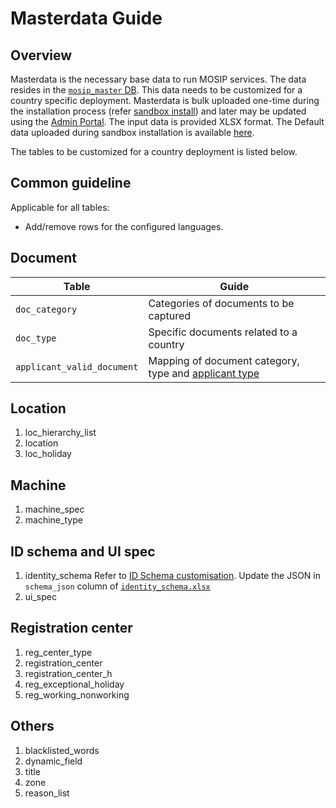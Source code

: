 # Masterdata Guide

## Overview
Masterdata is the necessary base data to run MOSIP services. The data resides in the [`mosip_master` DB](https://github.com/mosip/admin-services/tree/1.2.0-rc2/db_scripts/mosip_master). This data needs to be customized for a country specific deployment.  Masterdata is bulk uploaded one-time during the installation process (refer [sandbox install](https://github.com/mosip/mosip-infra/tree/1.2.0-rc2/deployment/v3/mosip/kernel/masterdata)) and later may be updated using the [Admin Portal](admin-portal-guide.md). The input data is provided XLSX format. The Default data uploaded during sandbox installation is available [here](https://github.com/mosip/mosip-data/tree/lts/mosip_master/xlsx).

The tables to be customized for a country deployment is listed below. 

## Common guideline
Applicable for all tables:

* Add/remove rows for the configured languages. 

## Document
|Table|Guide|
|---|---|
|`doc_category`|Categories of documents to be captured|
|`doc_type`| Specific documents related to a country|
|`applicant_valid_document`|Mapping of document category, type and [applicant type](https://github.com/mosip/mosip-config/blob/develop3-v3/applicanttype.mvel)|

## Location
1. loc_hierarchy_list
1. location
1. loc_holiday

## Machine
1. machine_spec
1. machine_type

## ID schema and UI spec
1. identity_schema
Refer to [ID Schema customisation](id-schema.md). Update the JSON in `schema_json` column of [`identity_schema.xlsx`](https://github.com/mosip/mosip-data/tree/lts/mosip_master/xlsx/identity_schema.xlsx)
1. ui_spec

## Registration center
1. reg_center_type
1. registration_center
1. registration_center_h
1. reg_exceptional_holiday
1. reg_working_nonworking

## Others
1. blacklisted_words
1. dynamic_field
1. title
1. zone
1. reason_list




